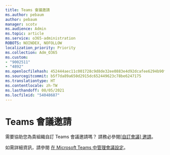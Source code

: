 ```yaml
---
title: Teams 會議邀請
ms.author: pebaum
author: pebaum
manager: scotv
ms.audience: Admin
ms.topic: article
ms.service: o365-administration
ROBOTS: NOINDEX, NOFOLLOW
localization_priority: Priority
ms.collection: Adm_O365
ms.custom:
- "9002511"
- "4892"
ms.openlocfilehash: 452444aec11c001728c9d8de32ee0883e4d92dcafee6294b90f481dc9531ed53
ms.sourcegitcommit: b5f7da89a650d2915dc652449623c78be6247175
ms.translationtype: HT
ms.contentlocale: zh-TW
ms.lasthandoff: 08/05/2021
ms.locfileid: "54048687"
---
```

# <a name="teams-meeting-invitations"></a>Teams 會議邀請

需要協助您為貴組織自訂 Teams 會議邀請嗎？ 請務必參閱[[自訂會議] 邀請](https://docs.microsoft.com/microsoftteams/meeting-settings-in-teams#customize-meeting-invitations)。  

如需詳細資訊，請參閱 [在 Microsoft Teams 中管理會議設定](https://docs.microsoft.com/microsoftteams/meeting-settings-in-teams)。
